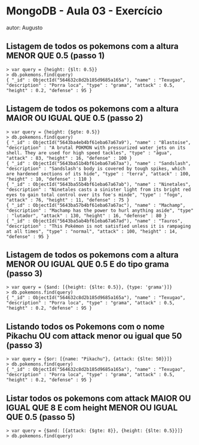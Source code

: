 # MongoDB - Aula 03 - Exercício
autor: Augusto

## Listagem de todos os pokemons com a altura MENOR QUE 0.5 (passo 1)
```
> var query = {height: {$lt: 0.5}}
> db.pokemons.find(query)
{ "_id" : ObjectId("564632c8d2b185d9685a165a"), "name" : "Texugao", "description" : "Porra loca", "type" : "grama", "attack" : 0.5, "height" : 0.2, "defense" : 95 }
```

## Listagem de todos os pokemons com a altura MAIOR OU IGUAL QUE 0.5 (passo 2)
```
> var query = {height: {$gte: 0.5}}
> db.pokemons.find(query)
{ "_id" : ObjectId("5643ba4eb4bf61eba67a67a9"), "name" : "Blastoise", "description" : "A brutal POKMON with pressurized water jets on its shell. They are used for high speed tackles", "type" : "água", "attack" : 83, "height" : 16, "defense" : 100 }
{ "_id" : ObjectId("5643ba51b4bf61eba67a67aa"), "name" : "Sandslash", "description" : "Sandslash's body is covered by tough spikes, which are hardened sections of its hide", "type" : "terra", "attack" : 100, "height" : 10, "defense" : 110 }
{ "_id" : ObjectId("5643ba55b4bf61eba67a67ab"), "name" : "Ninetales", "description" : "Ninetales casts a sinister light from its bright red eyes to gain total control over its foe's minde", "type" : "fogo", "attack" : 76, "height" : 11, "defense" : 75 }
{ "_id" : ObjectId("5643ba57b4bf61eba67a67ac"), "name" : "Machamp", "description" : "Machamp has the power to hurl anything aside", "type" : "lutador", "attack" : 130, "height" : 16, "defense" : 80 }
{ "_id" : ObjectId("5643ba5ab4bf61eba67a67ad"), "name" : "Tauros", "description" : "This Pokémon is not satisfied unless it is rampaging at all times", "type" : "normal", "attack" : 100, "height" : 14, "defense" : 95 }
```

## Listagem de todos os pokemons com a altura MENOR OU IGUAL QUE 0.5 E do tipo grama (passo 3)
```
> var query = {$and: [{height: {$lte: 0.5}}, {type: 'grama'}]}
> db.pokemons.find(query)
{ "_id" : ObjectId("564632c8d2b185d9685a165a"), "name" : "Texugao", "description" : "Porra loca", "type" : "grama", "attack" : 0.5, "height" : 0.2, "defense" : 95 }
```

## Listando todos os Pokemons com o nome Pikachu OU com attack menor ou igual que 50 (passo 3)
```
> var query = {$or: [{name: "Pikachu"}, {attack: {$lte: 50}}]}
> db.pokemons.find(query)
{ "_id" : ObjectId("564632c8d2b185d9685a165a"), "name" : "Texugao", "description" : "Porra loca", "type" : "grama", "attack" : 0.5, "height" : 0.2, "defense" : 95 }
```

## Listar todos os pokemons com attack MAIOR OU IGUAL QUE 8 E com height MENOR OU IGUAL QUE 0.5 (passo 5)
```
> var query = {$and: [{attack: {$gte: 8}}, {height: {$lte: 0.5}}]}
> db.pokemons.find(query)
```
